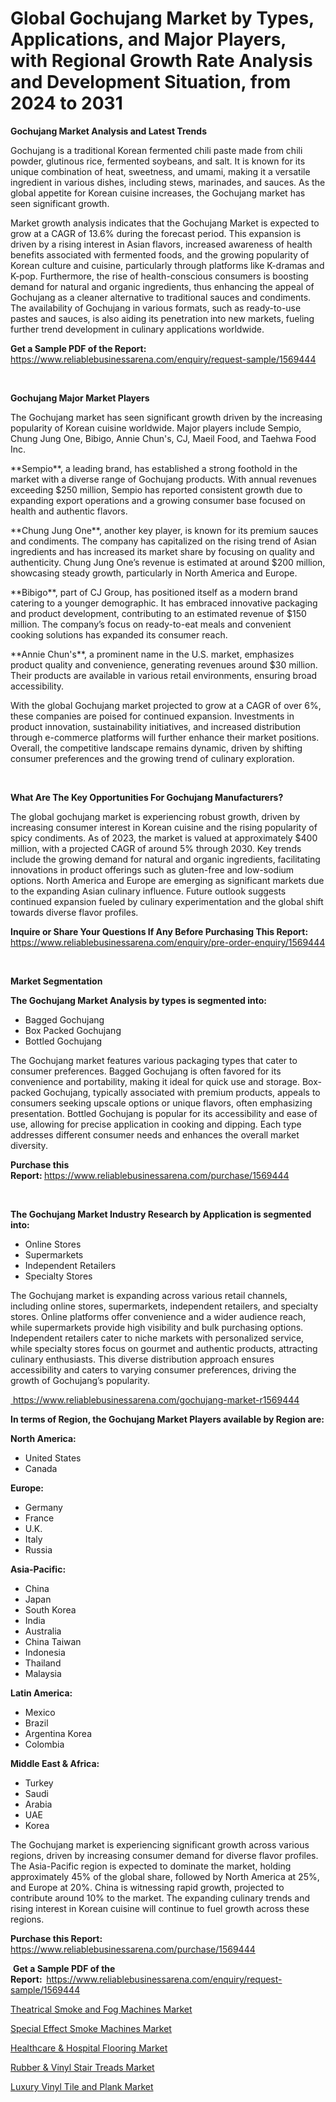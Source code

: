 <p><h1>Global Gochujang Market by Types, Applications, and Major Players, with Regional Growth Rate Analysis and Development Situation, from 2024 to 2031</h1></p><p><strong>Gochujang Market Analysis and Latest Trends</strong></p>
<p><p>Gochujang is a traditional Korean fermented chili paste made from chili powder, glutinous rice, fermented soybeans, and salt. It is known for its unique combination of heat, sweetness, and umami, making it a versatile ingredient in various dishes, including stews, marinades, and sauces. As the global appetite for Korean cuisine increases, the Gochujang market has seen significant growth.</p><p>Market growth analysis indicates that the Gochujang Market is expected to grow at a CAGR of 13.6% during the forecast period. This expansion is driven by a rising interest in Asian flavors, increased awareness of health benefits associated with fermented foods, and the growing popularity of Korean culture and cuisine, particularly through platforms like K-dramas and K-pop. Furthermore, the rise of health-conscious consumers is boosting demand for natural and organic ingredients, thus enhancing the appeal of Gochujang as a cleaner alternative to traditional sauces and condiments. The availability of Gochujang in various formats, such as ready-to-use pastes and sauces, is also aiding its penetration into new markets, fueling further trend development in culinary applications worldwide.</p></p>
<p><strong>Get a Sample PDF of the Report:&nbsp;</strong> <a href="https://www.reliablebusinessarena.com/enquiry/request-sample/1569444?utm_campaign=1347&utm_medium=2&utm_source=Github&utm_content=ia&utm_term=14102024&utm_id=gochujang">https://www.reliablebusinessarena.com/enquiry/request-sample/1569444</a></p>
<p>&nbsp;</p>
<p><strong>Gochujang Major Market Players</strong></p>
<p><p>The Gochujang market has seen significant growth driven by the increasing popularity of Korean cuisine worldwide. Major players include Sempio, Chung Jung One, Bibigo, Annie Chun's, CJ, Maeil Food, and Taehwa Food Inc.</p><p>**Sempio**, a leading brand, has established a strong foothold in the market with a diverse range of Gochujang products. With annual revenues exceeding $250 million, Sempio has reported consistent growth due to expanding export operations and a growing consumer base focused on health and authentic flavors.</p><p>**Chung Jung One**, another key player, is known for its premium sauces and condiments. The company has capitalized on the rising trend of Asian ingredients and has increased its market share by focusing on quality and authenticity. Chung Jung One’s revenue is estimated at around $200 million, showcasing steady growth, particularly in North America and Europe.</p><p>**Bibigo**, part of CJ Group, has positioned itself as a modern brand catering to a younger demographic. It has embraced innovative packaging and product development, contributing to an estimated revenue of $150 million. The company’s focus on ready-to-eat meals and convenient cooking solutions has expanded its consumer reach.</p><p>**Annie Chun's**, a prominent name in the U.S. market, emphasizes product quality and convenience, generating revenues around $30 million. Their products are available in various retail environments, ensuring broad accessibility.</p><p>With the global Gochujang market projected to grow at a CAGR of over 6%, these companies are poised for continued expansion. Investments in product innovation, sustainability initiatives, and increased distribution through e-commerce platforms will further enhance their market positions. Overall, the competitive landscape remains dynamic, driven by shifting consumer preferences and the growing trend of culinary exploration.</p></p>
<p>&nbsp;</p>
<p><strong>What Are The Key Opportunities For Gochujang Manufacturers?</strong></p>
<p><p>The global gochujang market is experiencing robust growth, driven by increasing consumer interest in Korean cuisine and the rising popularity of spicy condiments. As of 2023, the market is valued at approximately $400 million, with a projected CAGR of around 5% through 2030. Key trends include the growing demand for natural and organic ingredients, facilitating innovations in product offerings such as gluten-free and low-sodium options. North America and Europe are emerging as significant markets due to the expanding Asian culinary influence. Future outlook suggests continued expansion fueled by culinary experimentation and the global shift towards diverse flavor profiles.</p></p>
<p><strong>Inquire or Share Your Questions If Any Before Purchasing This Report:</strong> <a href="https://www.reliablebusinessarena.com/enquiry/pre-order-enquiry/1569444?utm_campaign=1347&utm_medium=2&utm_source=Github&utm_content=ia&utm_term=14102024&utm_id=gochujang">https://www.reliablebusinessarena.com/enquiry/pre-order-enquiry/1569444</a></p>
<p>&nbsp;</p>
<p><strong>Market Segmentation</strong></p>
<p><strong>The Gochujang Market Analysis by types is segmented into:</strong></p>
<p><ul><li>Bagged Gochujang</li><li>Box Packed Gochujang</li><li>Bottled Gochujang</li></ul></p>
<p><p>The Gochujang market features various packaging types that cater to consumer preferences. Bagged Gochujang is often favored for its convenience and portability, making it ideal for quick use and storage. Box-packed Gochujang, typically associated with premium products, appeals to consumers seeking upscale options or unique flavors, often emphasizing presentation. Bottled Gochujang is popular for its accessibility and ease of use, allowing for precise application in cooking and dipping. Each type addresses different consumer needs and enhances the overall market diversity.</p></p>
<p><strong>Purchase this Report:&nbsp;</strong><a href="https://www.reliablebusinessarena.com/purchase/1569444?utm_campaign=1347&utm_medium=2&utm_source=Github&utm_content=ia&utm_term=14102024&utm_id=gochujang">https://www.reliablebusinessarena.com/purchase/1569444</a></p>
<p>&nbsp;</p>
<p><strong>The Gochujang Market Industry Research by Application is segmented into:</strong></p>
<p><ul><li>Online Stores</li><li>Supermarkets</li><li>Independent Retailers</li><li>Specialty Stores</li></ul></p>
<p><p>The Gochujang market is expanding across various retail channels, including online stores, supermarkets, independent retailers, and specialty stores. Online platforms offer convenience and a wider audience reach, while supermarkets provide high visibility and bulk purchasing options. Independent retailers cater to niche markets with personalized service, while specialty stores focus on gourmet and authentic products, attracting culinary enthusiasts. This diverse distribution approach ensures accessibility and caters to varying consumer preferences, driving the growth of Gochujang’s popularity.</p></p>
<p><a href="https://www.reliablebusinessarena.com/gochujang-market-r1569444?utm_campaign=1347&utm_medium=2&utm_source=Github&utm_content=ia&utm_term=14102024&utm_id=gochujang">&nbsp;https://www.reliablebusinessarena.com/gochujang-market-r1569444</a></p>
<p><strong>In terms of Region, the Gochujang Market Players available by Region are:</strong></p>
<p>
    <p> <strong> North America: </strong>
        <ul>
            <li>United States</li>
            <li>Canada</li>
        </ul>
        </p> 
    <p> <strong> Europe: </strong>
        <ul>
            <li>Germany</li>
            <li>France</li>
            <li>U.K.</li>
            <li>Italy</li>
            <li>Russia</li>
        </ul>
        </p> 
    <p> <strong> Asia-Pacific: </strong>
        <ul>
            <li>China</li>
            <li>Japan</li>
            <li>South Korea</li>
            <li>India</li>
            <li>Australia</li>
            <li>China Taiwan</li>
            <li>Indonesia</li>
            <li>Thailand</li>
            <li>Malaysia</li>
        </ul>
        </p> 
    <p> <strong> Latin America: </strong>
        <ul>
            <li>Mexico</li>
            <li>Brazil</li>
            <li>Argentina Korea</li>
            <li>Colombia</li>
        </ul>
        </p> 
    <p> <strong> Middle East & Africa: </strong>
        <ul>
            <li>Turkey</li>
            <li>Saudi</li>
            <li>Arabia</li>
            <li>UAE</li>
            <li>Korea</li>
        </ul>
    </p>
    </p>
<p><p>The Gochujang market is experiencing significant growth across various regions, driven by increasing consumer demand for diverse flavor profiles. The Asia-Pacific region is expected to dominate the market, holding approximately 45% of the global share, followed by North America at 25%, and Europe at 20%. China is witnessing rapid growth, projected to contribute around 10% to the market. The expanding culinary trends and rising interest in Korean cuisine will continue to fuel growth across these regions.</p></p>
<p><strong>Purchase this Report: </strong><a href="https://www.reliablebusinessarena.com/purchase/1569444?utm_campaign=1347&utm_medium=2&utm_source=Github&utm_content=ia&utm_term=14102024&utm_id=gochujang">https://www.reliablebusinessarena.com/purchase/1569444</a></p>
<p>&nbsp;<strong>Get a Sample PDF of the Report:&nbsp;&nbsp;</strong><a href="https://www.reliablebusinessarena.com/enquiry/request-sample/1569444?utm_campaign=1347&utm_medium=2&utm_source=Github&utm_content=ia&utm_term=14102024&utm_id=gochujang">https://www.reliablebusinessarena.com/enquiry/request-sample/1569444</a></p>
<p><strong></strong></p>
<p><p><a href="https://github.com/deshawnj39lau/Market-Research-Report-List-1/blob/main/theatrical-smoke-and-fog-machines-market.md?utm_campaign=1347&utm_medium=2&utm_source=Github&utm_content=ia&utm_term=14102024&utm_id=gochujang">Theatrical Smoke and Fog Machines Market</a></p><p><a href="https://github.com/loree7bmunk/Market-Research-Report-List-1/blob/main/special-effect-smoke-machines-market.md?utm_campaign=1347&utm_medium=2&utm_source=Github&utm_content=ia&utm_term=14102024&utm_id=gochujang">Special Effect Smoke Machines Market</a></p><p><a href="https://www.linkedin.com/pulse/market-insights-global-healthcare-hospital-flooring-forecast-tiqie?trk=public_post_embed_feed-article-content&utm_campaign=1347&utm_medium=2&utm_source=Github&utm_content=ia&utm_term=14102024&utm_id=gochujang">Healthcare & Hospital Flooring Market</a></p><p><a href="https://www.linkedin.com/pulse/charting-future-comprehensive-analysis-global-rubber-vinyl-1ib9e?trk=public_post_embed_feed-article-content&utm_campaign=1347&utm_medium=2&utm_source=Github&utm_content=ia&utm_term=14102024&utm_id=gochujang">Rubber & Vinyl Stair Treads Market</a></p><p><a href="https://www.linkedin.com/pulse/luxury-vinyl-tile-plank-market-maturity-analysis-regional-k5oye?trk=public_post_embed_feed-article-content&utm_campaign=1347&utm_medium=2&utm_source=Github&utm_content=ia&utm_term=14102024&utm_id=gochujang">Luxury Vinyl Tile and Plank Market</a></p></p>